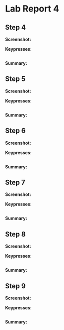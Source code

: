 # Lab Report 4

## Step 4

**Screenshot:**

**Keypresses:**

```

```

**Summary:**

## Step 5

**Screenshot:**

**Keypresses:**

```

```

**Summary:**

## Step 6

**Screenshot:**

**Keypresses:**

```

```

**Summary:**

## Step 7

**Screenshot:**

**Keypresses:**

```

```

**Summary:**

## Step 8

**Screenshot:**

**Keypresses:**

```

```

**Summary:**

## Step 9

**Screenshot:**

**Keypresses:**

```

```

**Summary:**



